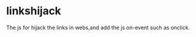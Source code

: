linkshijack
===========

The js for hijack the links in webs,and add the js on-event such as onclick.
